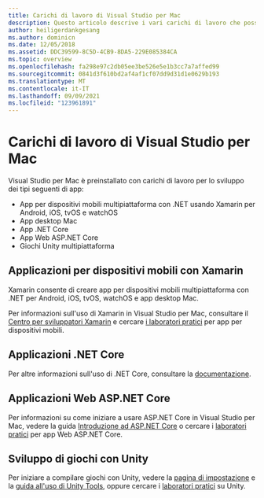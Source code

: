 ```yaml
---
title: Carichi di lavoro di Visual Studio per Mac
description: Questo articolo descrive i vari carichi di lavoro che possono essere usati in Visual Studio per Mac, tra cui le app per dispositivi mobili Xamarin, ASP.NET Core e Unity per i giochi.
author: heiligerdankgesang
ms.author: dominicn
ms.date: 12/05/2018
ms.assetid: DDC39599-8C5D-4CB9-8DA5-229E085384CA
ms.topic: overview
ms.openlocfilehash: fa298e97c2db05ee3be526e5e1b3cc7a7affed99
ms.sourcegitcommit: 0841d3f610bd2af4af1cf07dd9d31d1e0629b193
ms.translationtype: MT
ms.contentlocale: it-IT
ms.lasthandoff: 09/09/2021
ms.locfileid: "123961891"
---
```

# <a name="visual-studio-for-mac-workloads"></a>Carichi di lavoro di Visual Studio per Mac

Visual Studio per Mac è preinstallato con carichi di lavoro per lo sviluppo dei tipi seguenti di app:

* App per dispositivi mobili multipiattaforma con .NET usando Xamarin per Android, iOS, tvOS e watchOS
* App desktop Mac
* App .NET Core
* App Web ASP.NET Core
* Giochi Unity multipiattaforma

## <a name="mobile-applications-with-xamarin"></a>Applicazioni per dispositivi mobili con Xamarin

Xamarin consente di creare app per dispositivi mobili multipiattaforma con .NET per Android, iOS, tvOS, watchOS e app desktop Mac.

Per informazioni sull'uso di Xamarin in Visual Studio per Mac, consultare il [Centro per sviluppatori Xamarin](https://developer.xamarin.com/) e cercare [i laboratori pratici](https://github.com/Microsoft/vs4mac-labs/tree/master/Mobile/Getting-Started) per app per dispositivi mobili.

## <a name="net-core-applications"></a>Applicazioni .NET Core

Per altre informazioni sull'uso di .NET Core, consultare la [documentazione](/dotnet/core/).

## <a name="aspnet-core-web-applications"></a>Applicazioni Web ASP.NET Core

Per informazioni su come iniziare a usare ASP.NET Core in Visual Studio per Mac, vedere la guida [Introduzione ad ASP.NET Core](asp-net-core.md) o cercare i [laboratori pratici](https://github.com/Microsoft/vs4mac-labs/tree/master/Web/Getting-Started) per app Web ASP.NET Core.

## <a name="unity-game-development"></a>Sviluppo di giochi con Unity

Per iniziare a compilare giochi con Unity, vedere la [pagina di impostazione](setup-vsmac-tools-unity.md) e la [guida all'uso di Unity Tools](using-vsmac-tools-unity.md), oppure cercare i [laboratori pratici](https://github.com/Microsoft/vs4mac-labs/tree/master/Unity/Getting-Started) su Unity.
